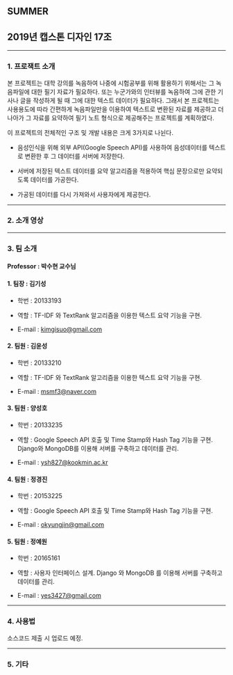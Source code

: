 ## SUMMER

## 2019년 캡스톤 디자인 17조


---------------------------------------

### 1. 프로잭트 소개


본 프로젝트는 대학 강의를 녹음하여 나중에 시험공부를 위해 활용하기 위해서는 그 녹음파일에 대한 필기 자료가 필요하다. 또는 누군가와의 인터뷰를 녹음하여 그에 관한 기사나 글을 작성하게 될 때 그에 대한 텍스트 데이터가 필요하다. 그래서 본 프로젝트는 사용용도에 따라 간편하게 녹음파일만을 이용하여 텍스트로 변환된 자료를 제공하고 더 나아가 그 자료를 요약하여 필기 노트 형식으로 제공해주는 프로젝트를 계획하였다.

이 프로젝트의 전체적인 구조 및 개발 내용은 크게 3가지로 나뉜다.

-  음성인식을 위해 외부 API(Google Speech API)를 사용하여 음성데이터를 텍스트로 변환한 후 그 데이터를 서버에 저장한다.

-  서버에 저장된 텍스트 데이터를 요약 알고리즘을 적용하여 핵심 문장으로만 요약되도록 데이터를 가공한다.

-  가공된 데이터를 다시 가져와서 사용자에게 제공한다.


---------------------------------------

### 2. 소개 영상


---------------------------------------

### 3. 팀 소개


#### Professor : **박수현 교수님**


#### 1. 팀장 : 김기성

- 학번 : 20133193

- 역할 : TF-IDF 와 TextRank 알고리즘을 이용한 텍스트 요약 기능을 구현.

- E-mail : kimgisuo@gmail.com


#### 2. 팀원 : 김윤성

- 학번 : 20133210

- 역할 : TF-IDF 와 TextRank 알고리즘을 이용한 텍스트 요약 기능을 구현.

- E-mail : msmf3@naver.com


#### 3. 팀원 : 양성호

- 학번 : 20133235

- 역할 : Google Speech API 호출 및 Time Stamp와 Hash Tag 기능을 구현. Django와 MongoDB를 이용해 서버를 구축하고 데이터를 관리.

- E-mail : ysh827@kookmin.ac.kr 


#### 4. 팀원 : 정경진

- 학번 : 20153225

- 역할 : Google Speech API 호출 및 Time Stamp와 Hash Tag 기능을 구현.

- E-mail : okyungjin@gmail.com


#### 5. 팀원 : 정예원

- 학번 : 20165161

- 역할 : 사용자 인터페이스 설계. Django 와 MongoDB 를 이용해 서버를 구축하고 데이터를 관리.

- E-mail : yes3427@gmail.com


---------------------------------------

### 4. 사용법


소스코드 제출 시 업로드 예정.


---------------------------------------

### 5. 기타


